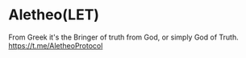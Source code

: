 # Aletheo(LET)

From Greek it's the Bringer of truth from God, or simply God of Truth.
https://t.me/AletheoProtocol
